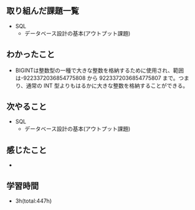 ## 取り組んだ課題一覧
- SQL
  - データベース設計の基本(アウトプット課題)

## わかったこと
- BIGINTは整数型の一種で大きな整数を格納するために使用され、範囲は-9223372036854775808 から 9223372036854775807 まで。つまり、通常の INT 型よりもはるかに大きな整数を格納することができる。
 
## 次やること
- SQL
  - データベース設計の基本(アウトプット課題)

## 感じたこと
- 

## 学習時間
- 3h(total:447h)
